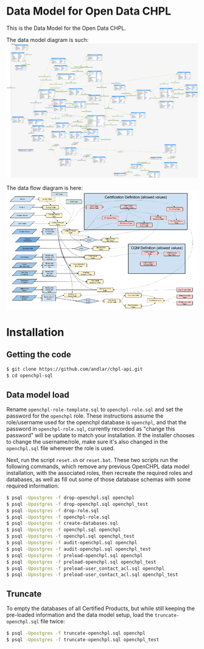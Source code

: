 # Data Model for Open Data CHPL

This is the Data Model for the Open Data CHPL.

The data model diagram is such: ![data model diagram](data-model.png)

The data flow diagram is here: ![data flow diagram](data-flow.png)

# Installation

## Getting the code

```sh
$ git clone https://github.com/andlar/chpl-api.git
$ cd openchpl-sql
```

## Data model load

Rename `openchpl-role-template.sql` to `openchpl-role.sql` and set the password for the `openchpl` role. These instructions assume the role/username used for the openchpl database is `openchpl`, and that the password in `openchpl-role.sql`, currently recorded as "change this password" will be update to match your installation. If the installer chooses to change the username/role, make sure it's also changed in the `openchpl.sql` file wherever the role is used.

Next, run the script `reset.sh` or `reset.bat`. These two scripts run the following commands, which remove any previous OpenCHPL data model installation, with the associated roles, then recreate the required roles and databases, as well as fill out some of those database schemas with some required information.

```sh
$ psql -Upostgres -f drop-openchpl.sql openchpl
$ psql -Upostgres -f drop-openchpl.sql openchpl_test
$ psql -Upostgres -f drop-role.sql
$ psql -Upostgres -f openchpl-role.sql
$ psql -Upostgres -f create-databases.sql
$ psql -Upostgres -f openchpl.sql openchpl
$ psql -Upostgres -f openchpl.sql openchpl_test
$ psql -Upostgres -f audit-openchpl.sql openchpl
$ psql -Upostgres -f audit-openchpl.sql openchpl_test
$ psql -Upostgres -f preload-openchpl.sql openchpl
$ psql -Upostgres -f preload-openchpl.sql openchpl_test
$ psql -Upostgres -f preload-user_contact_acl.sql openchpl
$ psql -Upostgres -f preload-user_contact_acl.sql openchpl_test
```

## Truncate

To empty the databases of all Certified Products, but while still keeping the pre-loaded information and the data model setup, load the `truncate-openchpl.sql` file twice:

```sh
$ psql -Upostgres -f truncate-openchpl.sql openchpl
$ psql -Upostgres -f truncate-openchpl.sql openchpl_test
```
